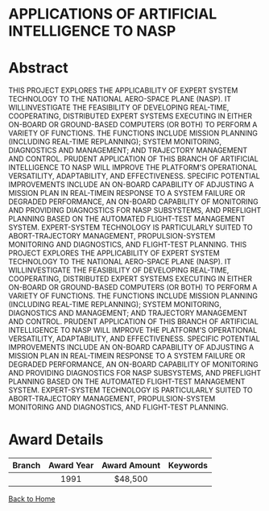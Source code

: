 
APPLICATIONS OF ARTIFICIAL INTELLIGENCE TO NASP
===============================================

# Abstract


THIS PROJECT EXPLORES THE APPLICABILITY OF EXPERT SYSTEM TECHNOLOGY TO THE NATIONAL AERO-SPACE PLANE (NASP). IT WILLINVESTIGATE THE FEASIBILITY OF DEVELOPING REAL-TIME, COOPERATING, DISTRIBUTED EXPERT SYSTEMS EXECUTING IN EITHER ON-BOARD OR GROUND-BASED COMPUTERS (OR BOTH) TO PERFORM A VARIETY OF FUNCTIONS. THE FUNCTIONS INCLUDE MISSION PLANNING (INCLUDING REAL-TIME REPLANNING); SYSTEM MONITORING, DIAGNOSTICS AND MANAGEMENT; AND TRAJECTORY MANAGEMENT AND CONTROL. PRUDENT APPLICATION OF THIS BRANCH OF ARTIFICIAL INTELLIGENCE TO NASP WILL IMPROVE THE PLATFORM'S OPERATIONAL VERSATILITY, ADAPTABILITY, AND EFFECTIVENESS. SPECIFIC POTENTIAL IMPROVEMENTS INCLUDE AN ON-BOARD CAPABILITY OF ADJUSTING A MISSION PLAN IN REAL-TIMEIN RESPONSE TO A SYSTEM FAILURE OR DEGRADED PERFORMANCE, AN ON-BOARD CAPABILITY OF MONITORING AND PROVIDING DIAGNOSTICS FOR NASP SUBSYSTEMS, AND PREFLIGHT PLANNING BASED ON THE AUTOMATED FLIGHT-TEST MANAGEMENT SYSTEM. EXPERT-SYSTEM TECHNOLOGY IS PARTICULARLY SUITED TO ABORT-TRAJECTORY MANAGEMENT, PROPULSION-SYSTEM MONITORING AND DIAGNOSTICS, AND FLIGHT-TEST PLANNING. THIS PROJECT EXPLORES THE APPLICABILITY OF EXPERT SYSTEM TECHNOLOGY TO THE NATIONAL AERO-SPACE PLANE (NASP). IT WILLINVESTIGATE THE FEASIBILITY OF DEVELOPING REAL-TIME, COOPERATING, DISTRIBUTED EXPERT SYSTEMS EXECUTING IN EITHER ON-BOARD OR GROUND-BASED COMPUTERS (OR BOTH) TO PERFORM A VARIETY OF FUNCTIONS. THE FUNCTIONS INCLUDE MISSION PLANNING (INCLUDING REAL-TIME REPLANNING); SYSTEM MONITORING, DIAGNOSTICS AND MANAGEMENT; AND TRAJECTORY MANAGEMENT AND CONTROL. PRUDENT APPLICATION OF THIS BRANCH OF ARTIFICIAL INTELLIGENCE TO NASP WILL IMPROVE THE PLATFORM'S OPERATIONAL VERSATILITY, ADAPTABILITY, AND EFFECTIVENESS. SPECIFIC POTENTIAL IMPROVEMENTS INCLUDE AN ON-BOARD CAPABILITY OF ADJUSTING A MISSION PLAN IN REAL-TIMEIN RESPONSE TO A SYSTEM FAILURE OR DEGRADED PERFORMANCE, AN ON-BOARD CAPABILITY OF MONITORING AND PROVIDING DIAGNOSTICS FOR NASP SUBSYSTEMS, AND PREFLIGHT PLANNING BASED ON THE AUTOMATED FLIGHT-TEST MANAGEMENT SYSTEM. EXPERT-SYSTEM TECHNOLOGY IS PARTICULARLY SUITED TO ABORT-TRAJECTORY MANAGEMENT, PROPULSION-SYSTEM MONITORING AND DIAGNOSTICS, AND FLIGHT-TEST PLANNING.  

# Award Details

|Branch|Award Year|Award Amount|Keywords|
| :---: | :---: | :---: | :---: |
||1991|$48,500||
  
  


[Back to Home](https://github.com/chrischow/dod_sbir_awards/Reports/JT/#294)